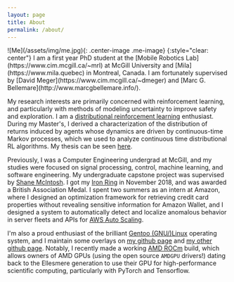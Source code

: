 ```yaml
---
layout: page
title: About
permalink: /about/
---
```

<link rel="stylesheet" href="/assets/css/me_photo_style.css">
![Me](/assets/img/me.jpg){: .center-image .me-image}
{:style="clear: center"}
I am a first year PhD student at the [Mobile Robotics
Lab](https://www.cim.mcgill.ca/~mrl) at McGill University and [Mila](https://www.mila.quebec) in Montreal, Canada. I am
fortunately supervised by [David Meger](https://www.cim.mcgill.ca/~dmeger) and [Marc G.
Bellemare](http://www.marcgbellemare.info/).

My research interests are primarily concerned with reinforcement learning, and
particularly with methods of modeling uncertainty to improve safety and
exploration. I am a [distributional reinforcement learning](https://www.distributional-rl.org) enthusiast.
During my Master's, I derived a characterization of the distribution of returns
induced by agents whose dynamics are driven by continuous-time Markov processes,
which we used to analyze continuous time distributional RL algorithms. My thesis can be seen [here](/assets/thesis-msc.pdf).

Previously, I was a Computer Engineering undergrad at McGill, and my studies
were focused on signal processing, control, machine learning, and software
engineering. My undergraduate capstone project was supervised by [Shane
McIntosh](https://shanemcintosh.org). I got my [Iron
Ring](https://en.wikipedia.org/wiki/Iron_Ring) in November 2018, and was awarded
a British Association Medal. I spent two summers as an intern at Amazon, where I
designed an optimization framework for retrieving credit card properties without
revealing sensitive information for Amazon Wallet, and I designed a system to
automatically detect and localize anomalous behavior in server fleets and APIs
for [AWS Auto Scaling](https://aws.amazon.com/autoscaling/).

I'm also a proud enthusiast of the brilliant [Gentoo (GNU/)Linux](https://www.gentoo.org) operating
system, and I maintain some overlays on [my github page](https://github.com/harwiltz) and [my other github
page](https://github.com/DestructiveReasoning). Notably, I recently made a working [AMD
ROCm](https://rocmdocs.amd.com/en/latest/) build, which allows owners of AMD GPUs (using the open
source `AMDGPU` drivers!) dating back to the Ellesmere generation to use their GPU for
high-performance scientific computing, particularly with PyTorch and Tensorflow.
